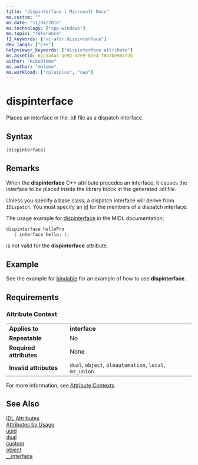 ```yaml
---
title: "dispinterface | Microsoft Docs"
ms.custom: ""
ms.date: "11/04/2016"
ms.technology: ["cpp-windows"]
ms.topic: "reference"
f1_keywords: ["vc-attr.dispinterface"]
dev_langs: ["C++"]
helpviewer_keywords: ["dispinterface attribute"]
ms.assetid: 61c5a4a1-ae92-47e9-8ee4-f847be90172b
author: "mikeblome"
ms.author: "mblome"
ms.workload: ["cplusplus", "uwp"]
---
```

# dispinterface
Places an interface in the .idl file as a dispatch interface.  
  
## Syntax  
  
```cpp  
[dispinterface]  
```  
  
## Remarks  
 When the **dispinterface** C++ attribute precedes an interface, it causes the interface to be placed inside the library block in the generated .idl file.  
  
 Unless you specify a base class, a dispatch interface will derive from `IDispatch`. You must specify an [id](../windows/id.md) for the members of a dispatch interface.  
  
 The usage example for [dispinterface](http://msdn.microsoft.com/library/windows/desktop/aa366802) in the MIDL documentation:  
  
```cpp  
dispinterface helloPro   
   { interface hello; };   
```  
  
 is not valid for the **dispinterface** attribute.  
  
## Example  
 See the example for [bindable](../windows/bindable.md) for an example of how to use **dispinterface**.  
  
## Requirements  
  
### Attribute Context  
  
|||  
|-|-|  
|**Applies to**|**interface**|  
|**Repeatable**|No|  
|**Required attributes**|None|  
|**Invalid attributes**|`dual`, `object`, `oleautomation`, `local`, `ms_union`|  
  
 For more information, see [Attribute Contexts](../windows/attribute-contexts.md).  
  
## See Also  
 [IDL Attributes](../windows/idl-attributes.md)   
 [Attributes by Usage](../windows/attributes-by-usage.md)   
 [uuid](../windows/uuid-cpp-attributes.md)   
 [dual](../windows/dual.md)   
 [custom](../windows/custom-cpp.md)   
 [object](../windows/object-cpp.md)   
 [__interface](../cpp/interface.md)   